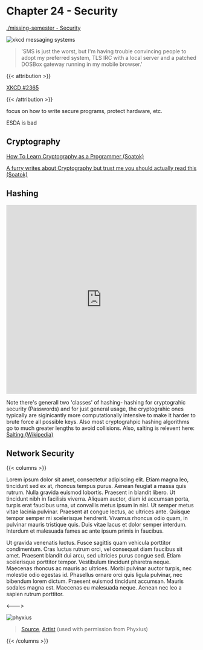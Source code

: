 # Chapter 24 - Security

[./missing-semester - Security](https://missing.csail.mit.edu/2020/security/)

![xkcd messaging systems](https://imgs.xkcd.com/comics/messaging_systems.png)

> 'SMS is just the worst, but I'm having trouble convincing people to adopt my preferred system, TLS IRC with a local server and a patched DOSBox gateway running in my mobile browser.'

{{< attribution >}}

[XKCD #2365](https://xkcd.com/2365/)

{{< /attribution >}}

focus on how to write secure programs, protect hardware, etc.

ESDA is bad



## Cryptography

[How To Learn Cryptography as a Programmer (Soatok)](https://soatok.blog/2020/06/10/how-to-learn-cryptography-as-a-programmer/)

[A furry writes about Cryptography but trust me you should actually read this (Soatok)](https://soatok.blog/2020/10/23/solving-for-why-furry-blogging-about-cryptography/)

## Hashing

<iframe width="100%" height="500" src="https://www.youtube.com/embed/S9JGmA5_unY" frameborder="0" allow="accelerometer; autoplay; clipboard-write; encrypted-media; gyroscope; picture-in-picture" allowfullscreen></iframe>

Note there's generall two 'classes' of hashing- hashing for cryptograhic security (Passwords) and for just general usage, the cryptograhic ones typically are siginicantly more computationally intensive to make it harder to brute force all possible keys. Also most cryptograhpic hashing algorithms go to much greater lengths to avoid collisions. Also, salting is relevent here: [Salting (Wikipedia)](https://en.wikipedia.org/wiki/Salt_(cryptography))

## Network Security

{{< columns >}}

Lorem ipsum dolor sit amet, consectetur adipiscing elit. Etiam magna leo, tincidunt sed ex at, rhoncus tempus purus. Aenean feugiat a massa quis rutrum. Nulla gravida euismod lobortis. Praesent in blandit libero. Ut tincidunt nibh in facilisis viverra. Aliquam auctor, diam id accumsan porta, turpis erat faucibus urna, ut convallis metus ipsum in nisl. Ut semper metus vitae lacinia pulvinar. Praesent at congue lectus, ac ultrices ante. Quisque tempor semper mi scelerisque hendrerit. Vivamus rhoncus odio quam, in pulvinar mauris tristique quis. Duis vitae lacus et dolor semper interdum. Interdum et malesuada fames ac ante ipsum primis in faucibus.

Ut gravida venenatis luctus. Fusce sagittis quam vehicula porttitor condimentum. Cras luctus rutrum orci, vel consequat diam faucibus sit amet. Praesent blandit dui arcu, sed ultricies purus congue sed. Etiam scelerisque porttitor tempor. Vestibulum tincidunt pharetra neque. Maecenas rhoncus ac mauris ac ultrices. Morbi pulvinar auctor turpis, nec molestie odio egestas id. Phasellus ornare orci quis ligula pulvinar, nec bibendum lorem dictum. Praesent euismod tincidunt accumsan. Mauris sodales magna est. Maecenas eu malesuada neque. Aenean nec leo a sapien rutrum porttitor.

<--->

![phyxius](/phyxius.jpg)

> [Source](https://furrynetwork.com/artwork/1647029/hacker-dragon/), [Artist](https://www.furaffinity.net/user/halybs/) (used with permission from Phyxius)

{{< /columns >}}

